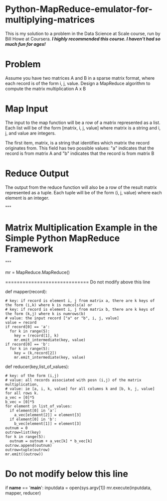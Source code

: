 # Python-MapReduce-emulator-for-multiplying-matrices

This is my solution to a problem in the Data Science at Scale course, run by Bill Howe at Coursera. ***I highly recommended this course. I haven't had so much fun for ages!*** 

# Problem
Assume you have two matrices A and B in a sparse matrix format, where each record is of the form i, j, value. Design a MapReduce algorithm to compute the matrix multiplication A x B

# Map Input
The input to the map function will be a row of a matrix represented as a list. Each list will be of the form [matrix, i, j, value] where matrix is a string and i, j, and value are integers.

The first item, matrix, is a string that identifies which matrix the record originates from. This field has two possible values: "a" indicates that the record is from matrix A and "b" indicates that the record is from matrix B

# Reduce Output
The output from the reduce function will also be a row of the result matrix represented as a tuple. Each tuple will be of the form (i, j, value) where each element is an integer.

"""
# Matrix Multiplication Example in the Simple Python MapReduce Framework
"""

mr = MapReduce.MapReduce()

=============================
Do not modify above this line

def mapper(record):
    
    # key: if record is element i, j from matrix a, there are k keys of the form (i,k) where k is numcols(a) or 
    # key: if record is element i, j from matrix b, there are k keys of the form (k,j) where k is numrows(b)
    # value: the input record ["a" or "b", i, j, value]
    value = record
    if record[0] == 'a':
      for k in range(5):
        key = (record[1], k)
        mr.emit_intermediate(key, value)
    if record[0] == 'b':
      for k in range(5):
        key = (k,record[2])
        mr.emit_intermediate(key, value)		

def reducer(key,list_of_values):

    # key: of the form (i,j)
    # value: all records associated with posn (i,j) of the matrix multiplication,
    # value: ie [a, i, k, value] for all columns k and [b, k, j, value] for all rows k. 
    a_vec = [0]*5
    b_vec = [0]*5	
    for element in list_of_values:
      if element[0] in 'a':       
        a_vec[element[2]] = element[3]
      if element[0] in 'b':
        b_vec[element[1]] = element[3]
    outnum = 0
    outrow=list(key)
    for k in range(5):
      outnum = outnum + a_vec[k] * b_vec[k]
    outrow.append(outnum)
    outrow=tuple(outrow)	
    mr.emit((outrow))

Do not modify below this line
=============================
if __name__ == '__main__':
  inputdata = open(sys.argv[1])
  mr.execute(inputdata, mapper, reducer)
